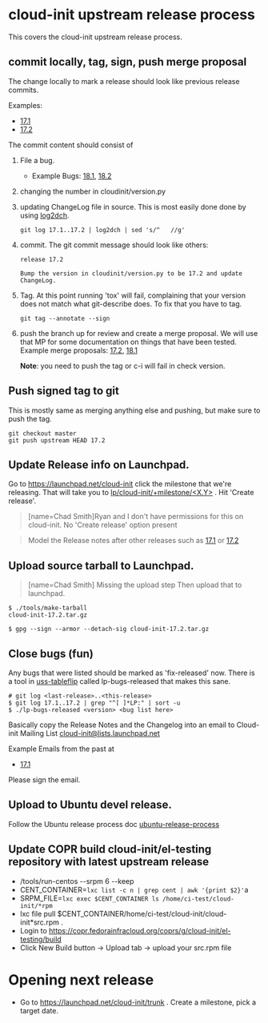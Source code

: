 # cloud-init upstream release process

This covers the cloud-init upstream release process.

## commit locally, tag, sign, push merge proposal
The change locally to mark a release should look like previous release
commits.

Examples:

 * [17.1](https://git.launchpad.net/cloud-init/commit/?id=17.1)
 * [17.2](https://git.launchpad.net/cloud-init/commit/?id=17.1)
 
The commit content should consist of

 1. File a bug.
 
    * Example Bugs: [18.1](https://pad.lv/1751145), [18.2](https://bugs.launchpad.net/bugs/1759318)
 
 2. changing the number in cloudinit/version.py
 3. updating ChangeLog file in source.
    This is most easily done done by using [log2dch](https://gist.github.com/smoser/813c84bc7a79efc75d3f7fc2f383f12f).
    
        git log 17.1..17.2 | log2dch | sed 's/^   //g'
        
 4. commit.  The git commit message should look like others:

        release 17.2
        
        Bump the version in cloudinit/version.py to be 17.2 and update ChangeLog.
        
 5. Tag.  At this point running 'tox' will fail, complaining that your version does not match what git-describe does.  To fix that you have to tag.

        git tag --annotate --sign

 6. push the branch up for review and create a merge proposal.  We will use that MP for some documentation on things that have been tested.
    Example merge proposals: [17.2](https://code.launchpad.net/~smoser/cloud-init/+git/cloud-init/+merge/335233), [18.1](https://code.launchpad.net/~smoser/cloud-init/+git/cloud-init/+merge/338588)
    
    **Note**: you need to push the tag or c-i will fail in check version.
    
## Push signed tag to git
This is mostly same as merging anything else and pushing, but make sure to push the tag.

    git checkout master
    git push upstream HEAD 17.2
    
## Update Release info on Launchpad.
Go to https://launchpad.net/cloud-init click the milestone that we're releasing.  That will take you to [lp/cloud-init/+milestone/<X.Y>](http://launchpad.net/cloud-init/+milestone/17.2) .  Hit 'Create release'.
> [name=Chad Smith]Ryan and I don't have permissions for this on cloud-init. No 'Create release' option present

> Model the Release notes after other releases such as [17.1](https://launchpad.net/cloud-init/+milestone/17.1/) or [17.2](
https://launchpad.net/cloud-init/+milestone/17.2)

## Upload source tarball to Launchpad.
> [name=Chad Smith] Missing the upload step
Then upload that to launchpad.  
    
    $ ./tools/make-tarball 
    cloud-init-17.2.tar.gz
    
    $ gpg --sign --armor --detach-sig cloud-init-17.2.tar.gz
    
    
## Close bugs (fun)
Any bugs that were listed should be marked as 'fix-released' now.
There is a tool in [uss-tableflip](https://github.com/CanonicalLtd/uss-tableflip) called lp-bugs-released that makes this sane.

    # git log <last-release>..<this-release>
    $ git log 17.1..17.2 | grep "^[ ]*LP:" | sort -u
    $ ./lp-bugs-released <version> <bug list here>
 
Basically copy the Release Notes and the Changelog into an email to
Cloud-init Mailing List <cloud-init@lists.launchpad.net>
   
Example Emails from the past at

 * [17.1](https://lists.launchpad.net/cloud-init/msg00106.html)
 
Please sign the email.
 

## Upload to Ubuntu devel release.
Follow the Ubuntu release process doc [ubuntu-release-process](https://gist.github.com/smoser/6391b854e6a80475aac473bba4ef0310#file-ubuntu-release-process-md)

## Update COPR build cloud-init/el-testing repository with latest upstream release
 * /tools/run-centos --srpm 6 --keep
 * CENT_CONTAINER=`lxc list -c n | grep cent | awk '{print $2}'`a
 * SRPM_FILE=`lxc exec $CENT_CONTAINER ls /home/ci-test/cloud-init/*rpm`
 * lxc file pull $CENT_CONTAINER/home/ci-test/cloud-init/cloud-init\*src.rpm .
 * Login to https://copr.fedorainfracloud.org/coprs/g/cloud-init/el-testing/build
 * Click New Build button -> Upload tab -> upload your src.rpm file


# Opening next release

  * Go to https://launchpad.net/cloud-init/trunk . Create a milestone, pick a target date.
